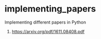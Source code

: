 # implementing_papers
Implementing different papers in Python

1. https://arxiv.org/pdf/1611.08408.pdf
